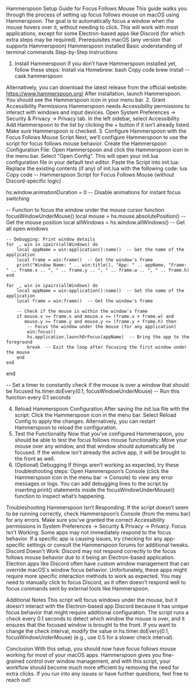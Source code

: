 Hammerspoon Setup Guide for Focus Follows Mouse
This guide walks you through the process of setting up focus follows mouse on macOS using Hammerspoon. The goal is to automatically focus a window when the mouse hovers over it, without needing to click. This will work with most applications, except for some Electron-based apps like Discord (for which extra steps may be required).
Prerequisites
macOS (any version that supports Hammerspoon)
Hammerspoon installed
Basic understanding of terminal commands
Step-by-Step Instructions
1. Install Hammerspoon
If you don’t have Hammerspoon installed yet, follow these steps:
Install via Homebrew:
bash
Copy code
brew install --cask hammerspoon

Alternatively, you can download the latest release from the official website:
https://www.hammerspoon.org/
After installation, launch Hammerspoon. You should see the Hammerspoon icon in your menu bar.
2. Grant Accessibility Permissions
Hammerspoon needs Accessibility permissions to interact with windows and input devices.
Open System Preferences → Security & Privacy → Privacy tab.
In the left sidebar, select Accessibility.
Add Hammerspoon to the list by clicking the + button if it isn’t already listed.
Make sure Hammerspoon is checked.
3. Configure Hammerspoon with the Focus Follows Mouse Script
Next, we’ll configure Hammerspoon to use the script for focus follows mouse behavior.
Create the Hammerspoon Configuration File:
Open Hammerspoon and click the Hammerspoon icon in the menu bar.
Select "Open Config". This will open your init.lua configuration file in your default text editor.
Paste the Script into init.lua:
Replace the existing contents (if any) of init.lua with the following code:
lua
Copy code
-- Hammerspoon Script for Focus Follows Mouse (without Discord-specific logic)

hs.window.animationDuration = 0  -- Disable animations for instant focus switching

-- Function to focus the window under the mouse cursor
function focusWindowUnderMouse()
    local mouse = hs.mouse.absolutePosition()  -- Get the mouse position
    local allWindows = hs.window.allWindows()  -- Get all open windows

    -- Debugging: Print window details
    for _, win in ipairs(allWindows) do
        local appName = win:application():name()  -- Get the name of the application
        local frame = win:frame()  -- Get the window's frame
        print("Window Name: " .. win:title(), "App: " .. appName, "Frame: " .. frame.x .. ", " .. frame.y .. ", " .. frame.w .. ", " .. frame.h)
    end

    for _, win in ipairs(allWindows) do
        local appName = win:application():name()  -- Get the name of the application
        local frame = win:frame()  -- Get the window's frame

        -- Check if the mouse is within the window's frame
        if mouse.x >= frame.x and mouse.x <= (frame.x + frame.w) and
           mouse.y >= frame.y and mouse.y <= (frame.y + frame.h) then
            -- Focus the window under the mouse (for any application)
            win:focus()
            hs.application.launchOrFocus(appName)  -- Bring the app to the foreground
            break  -- Exit the loop after focusing the first window under the mouse
        end
    end
end

-- Set a timer to constantly check if the mouse is over a window that should be focused
hs.timer.doEvery(0.1, focusWindowUnderMouse)  -- Run this function every 0.1 seconds

4. Reload Hammerspoon Configuration
After saving the init.lua file with the script:
Click the Hammerspoon icon in the menu bar.
Select Reload Config to apply the changes.
Alternatively, you can restart Hammerspoon to reload the configuration.
5. Test the Functionality
Now that you’ve configured Hammerspoon, you should be able to test the focus follows mouse functionality:
Move your mouse over any window, and that window should automatically be focused.
If the window isn't already the active app, it will be brought to the front as well.
6. (Optional) Debugging
If things aren’t working as expected, try these troubleshooting steps:
Open Hammerspoon’s Console (click the Hammerspoon icon in the menu bar → Console) to view any error messages or logs.
You can add debugging lines to the script by inserting print() statements inside the focusWindowUnderMouse() function to inspect what’s happening.

Troubleshooting
Hammerspoon Isn’t Responding:
If the script doesn’t seem to be running correctly, check Hammerspoon’s Console (from the menu bar) for any errors. Make sure you've granted the correct Accessibility permissions in System Preferences → Security & Privacy → Privacy.
Focus Isn't Working:
Some apps may not immediately respond to the focus behavior. If a specific app is causing issues, try checking for any app-specific settings or consult the Hammerspoon forums for additional tweaks.
Discord Doesn't Work:
Discord may not respond correctly to the focus follows mouse behavior due to it being an Electron-based application. Electron apps like Discord often have custom window management that can override macOS's window focus behavior. Unfortunately, these apps might require more specific interaction methods to work as expected.
You may need to manually click to focus Discord, as it often doesn’t respond well to focus commands sent by external tools like Hammerspoon.

Additional Notes
This script will focus windows under the mouse, but it doesn’t interact with the Electron-based app Discord because it has unique focus behavior that might require additional configuration.
The script runs a check every 0.1 seconds to detect which window the mouse is over, and it ensures that the focused window is brought to the front. If you want to change the check interval, modify the value in hs.timer.doEvery(0.1, focusWindowUnderMouse) (e.g., use 0.5 for a slower check interval).

Conclusion
With this setup, you should now have focus follows mouse working for most of your macOS apps. Hammerspoon gives you fine-grained control over window management, and with this script, your workflow should become much more efficient by removing the need for extra clicks.
If you run into any issues or have further questions, feel free to reach out!
